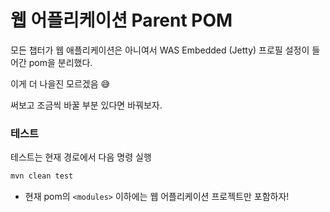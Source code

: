 # 웹 어플리케이션 Parent POM



모든 챕터가 웹 애플리케이션은 아니여서 WAS Embedded (Jetty) 프로필 설정이 들어간 pom을 분리했다.

이게 더 나을진 모르겠음 😅

써보고 조금씩 바꿀 부분 있다면 바꿔보자.



### 테스트

테스트는 현재 경로에서 다음 명령 실행

```sh
mvn clean test
```

* 현재 pom의 `<modules>` 이하에는 웹 어플리케이션 프로젝트만 포함하자!
